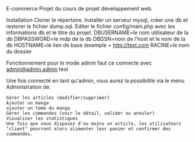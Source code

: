E-commerce
  Projet du cours de projet développement web.

Installation
  Cloner le répertoire.
  Installer un serveur mysql, créer une db et restorer le fichier dump.sql.
  Editer le fichier config/main.php avec les informations db et le titre du projet.
    DBUSERNAME=le nom utilisateur de la db
    DBPASSWORD=le mdp de la db
    DBDSN=nom de l'host et le nom de la db
    HOSTNAME=le lien de base (exemple =  http://test.com
    RACINE=le nom du dossier

Fonctionnement
  pour le mode admin faut ce connecte avec 
    admin@admin.admin 
    test

  Une fois connecté en tant qu'admin, vous aurez la possibilité via le menu Administration de:

    Gérer les articles (modifier/supprimer)
    Ajouter un manga
    ajouter un tome du manga 
    Gérer les commandes (voir le détail, valider ou annuler)
    Visualiser les statistiques
    Une fois que vous disposez d'au moins un article, les utilisateurs "client" pourront alors alimenter leur panier et confirmer des commandes.

